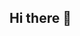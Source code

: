 ## Hi there 👋

<!--
**Srishtixy/Srishtixy** is a ✨ _special_ ✨ repository because its `README.md` (this file) appears on your GitHub profile.

👋 Hi, I’m Srishti Tiwari
👀 I’m in web developer and interested in blockchain devlopment,
🌱 I’m currently doing B.Tech in IT,
💞️ I’m would love to collaborate on any interesting devlopment project.
📫 To reach me, you can contact me through linkedin on "Srishtixy"
📫 or email me at "srishti064btit21@igdtuw.ac.in'
